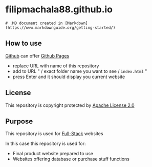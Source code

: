 # filipmachala88.github.io

```# .MD document created in [Markdown](https://www.markdownguide.org/getting-started/)```

## How to use

[Github](https://github.com/) can offer [Github Pages](https://pages.github.com/)

- replace URL with name of this repository
- add to URL " / exact folder name you want to see / `index.html` "
- press Enter and it should display you current website

## License

This repository is copyright protected by [Apache License 2.0](https://www.apache.org/licenses/LICENSE-2.0)

## Purpose

This repository is used for [Full-Stack](https://www.w3schools.com/whatis/whatis_fullstack.asp) websites

In this case this repository is used for:
- Final product website prepared to use
- Websites offering database or purchase stuff functions

